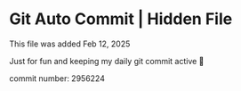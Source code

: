 # Git Auto Commit | Hidden File

This file was added Feb 12, 2025

Just for fun and keeping my daily git commit active 🤪

commit number: 2956224
